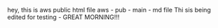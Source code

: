 hey, this is aws public html file
aws - pub - main - md file
Thi sis being edited for testing - GREAT MORNING!!!

